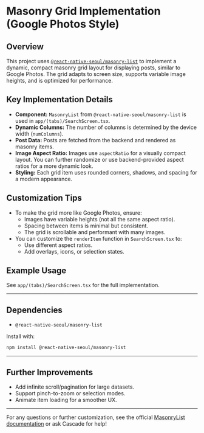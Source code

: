 # Masonry Grid Implementation (Google Photos Style)

## Overview
This project uses [`@react-native-seoul/masonry-list`](https://github.com/react-native-seoul/masonry-list) to implement a dynamic, compact masonry grid layout for displaying posts, similar to Google Photos. The grid adapts to screen size, supports variable image heights, and is optimized for performance.

## Key Implementation Details
- **Component:** `MasonryList` from `@react-native-seoul/masonry-list` is used in `app/(tabs)/SearchScreen.tsx`.
- **Dynamic Columns:** The number of columns is determined by the device width (`numColumns`).
- **Post Data:** Posts are fetched from the backend and rendered as masonry items.
- **Image Aspect Ratio:** Images use `aspectRatio` for a visually compact layout. You can further randomize or use backend-provided aspect ratios for a more dynamic look.
- **Styling:** Each grid item uses rounded corners, shadows, and spacing for a modern appearance.

## Customization Tips
- To make the grid more like Google Photos, ensure:
  - Images have variable heights (not all the same aspect ratio).
  - Spacing between items is minimal but consistent.
  - The grid is scrollable and performant with many images.
- You can customize the `renderItem` function in `SearchScreen.tsx` to:
  - Use different aspect ratios.
  - Add overlays, icons, or selection states.

## Example Usage
See `app/(tabs)/SearchScreen.tsx` for the full implementation.

---

## Dependencies
- `@react-native-seoul/masonry-list`

Install with:
```sh
npm install @react-native-seoul/masonry-list
```

---

## Further Improvements
- Add infinite scroll/pagination for large datasets.
- Support pinch-to-zoom or selection modes.
- Animate item loading for a smoother UX.

---

For any questions or further customization, see the official [MasonryList documentation](https://github.com/react-native-seoul/masonry-list) or ask Cascade for help!
